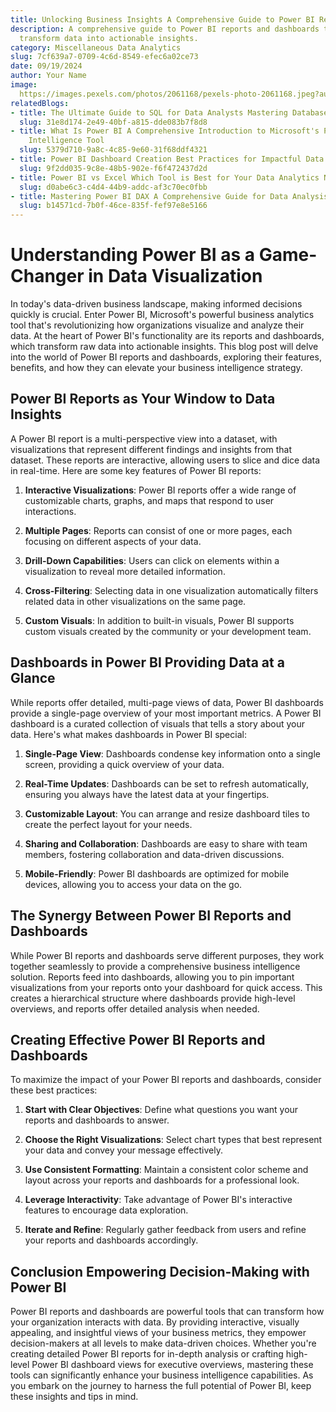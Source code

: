 ```yaml
---
title: Unlocking Business Insights A Comprehensive Guide to Power BI Reports and Dashboards
description: A comprehensive guide to Power BI reports and dashboards that helps organizations
  transform data into actionable insights.
category: Miscellaneous Data Analytics
slug: 7cf639a7-0709-4c6d-8549-efec6a02ce73
date: 09/19/2024
author: Your Name
image: 
  https://images.pexels.com/photos/2061168/pexels-photo-2061168.jpeg?auto=compress&cs=tinysrgb&w=600
relatedBlogs:
- title: The Ultimate Guide to SQL for Data Analysts Mastering Database Querying
  slug: 31e8d174-2e49-40bf-a815-dde083b7f8d8
- title: What Is Power BI A Comprehensive Introduction to Microsoft's Powerful Business
    Intelligence Tool
  slug: 5379d710-9a8c-4c85-9e60-31f68ddf4321
- title: Power BI Dashboard Creation Best Practices for Impactful Data Visualization
  slug: 9f2dd035-9c8e-48b5-902e-f6f472437d2d
- title: Power BI vs Excel Which Tool is Best for Your Data Analytics Needs
  slug: d0abe6c3-c4d4-44b9-addc-af3c70ec0fbb
- title: Mastering Power BI DAX A Comprehensive Guide for Data Analysis
  slug: b14571cd-7b0f-46ce-835f-fef97e8e5166
---
```


# Understanding Power BI as a Game-Changer in Data Visualization

In today's data-driven business landscape, making informed decisions quickly is crucial. Enter Power BI, Microsoft's powerful business analytics tool that's revolutionizing how organizations visualize and analyze their data. At the heart of Power BI's functionality are its reports and dashboards, which transform raw data into actionable insights. This blog post will delve into the world of Power BI reports and dashboards, exploring their features, benefits, and how they can elevate your business intelligence strategy.

## Power BI Reports as Your Window to Data Insights

A Power BI report is a multi-perspective view into a dataset, with visualizations that represent different findings and insights from that dataset. These reports are interactive, allowing users to slice and dice data in real-time. Here are some key features of Power BI reports:

1. **Interactive Visualizations**: Power BI reports offer a wide range of customizable charts, graphs, and maps that respond to user interactions.
  
2. **Multiple Pages**: Reports can consist of one or more pages, each focusing on different aspects of your data.

3. **Drill-Down Capabilities**: Users can click on elements within a visualization to reveal more detailed information.

4. **Cross-Filtering**: Selecting data in one visualization automatically filters related data in other visualizations on the same page.

5. **Custom Visuals**: In addition to built-in visuals, Power BI supports custom visuals created by the community or your development team.

## Dashboards in Power BI Providing Data at a Glance

While reports offer detailed, multi-page views of data, Power BI dashboards provide a single-page overview of your most important metrics. A Power BI dashboard is a curated collection of visuals that tells a story about your data. Here's what makes dashboards in Power BI special:

1. **Single-Page View**: Dashboards condense key information onto a single screen, providing a quick overview of your data.

2. **Real-Time Updates**: Dashboards can be set to refresh automatically, ensuring you always have the latest data at your fingertips.

3. **Customizable Layout**: You can arrange and resize dashboard tiles to create the perfect layout for your needs.

4. **Sharing and Collaboration**: Dashboards are easy to share with team members, fostering collaboration and data-driven discussions.

5. **Mobile-Friendly**: Power BI dashboards are optimized for mobile devices, allowing you to access your data on the go.

## The Synergy Between Power BI Reports and Dashboards

While Power BI reports and dashboards serve different purposes, they work together seamlessly to provide a comprehensive business intelligence solution. Reports feed into dashboards, allowing you to pin important visualizations from your reports onto your dashboard for quick access. This creates a hierarchical structure where dashboards provide high-level overviews, and reports offer detailed analysis when needed.

## Creating Effective Power BI Reports and Dashboards

To maximize the impact of your Power BI reports and dashboards, consider these best practices:

1. **Start with Clear Objectives**: Define what questions you want your reports and dashboards to answer.

2. **Choose the Right Visualizations**: Select chart types that best represent your data and convey your message effectively.

3. **Use Consistent Formatting**: Maintain a consistent color scheme and layout across your reports and dashboards for a professional look.

4. **Leverage Interactivity**: Take advantage of Power BI's interactive features to encourage data exploration.

5. **Iterate and Refine**: Regularly gather feedback from users and refine your reports and dashboards accordingly.

## Conclusion Empowering Decision-Making with Power BI

Power BI reports and dashboards are powerful tools that can transform how your organization interacts with data. By providing interactive, visually appealing, and insightful views of your business metrics, they empower decision-makers at all levels to make data-driven choices. Whether you're creating detailed Power BI reports for in-depth analysis or crafting high-level Power BI dashboard views for executive overviews, mastering these tools can significantly enhance your business intelligence capabilities. As you embark on the journey to harness the full potential of Power BI, keep these insights and tips in mind.
